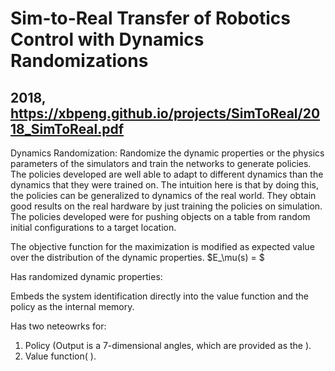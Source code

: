 # Sim-to-Real Transfer of Robotics Control with Dynamics Randomizations 
## 2018, https://xbpeng.github.io/projects/SimToReal/2018_SimToReal.pdf

Dynamics Randomization: Randomize the dynamic properties or the physics parameters of the simulators and train the networks to generate policies. The policies developed are well able to adapt to different dynamics than the dynamics that they were trained on. The intuition here is that by doing this, the policies can be generalized to dynamics of the real world. They obtain good results on the real hardware by just training the policies on simulation. The policies developed were for pushing objects on a table from random initial configurations to a target location.

The objective function for the maximization is modified as expected value over the distribution of the dynamic properties. 
$E_\mu(s) = $

Has randomized dynamic properties: 

Embeds the system identification directly into the value function and the policy as the internal memory.

Has two neteowrks for: 
1. Policy (Output is a 7-dimensional angles, which are provided as the ).
2. Value function( ).




